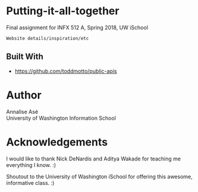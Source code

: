 # Putting-it-all-together

Final assignment for INFX 512 A, Spring 2018, UW iSchool

```
Website details/inspiration/etc
```

## Built With

* https://github.com/toddmotto/public-apis

# Author

Annalise Asé  
University of Washington Information School

# Acknowledgements

I would like to thank Nick DeNardis and Aditya Wakade for teaching me everything I know. :)

Shoutout to the University of Washington iSchool for offering this awesome, informative class. :)
